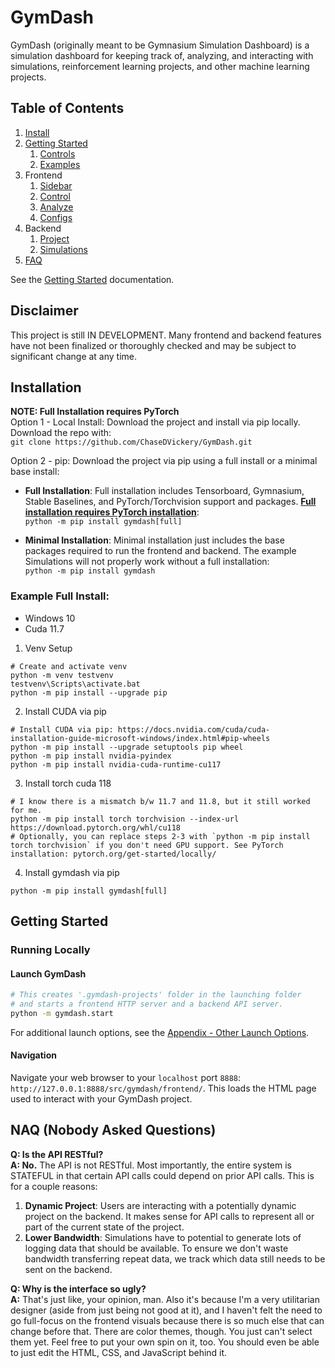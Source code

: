 # GymDash
GymDash (originally meant to be Gymnasium Simulation Dashboard) is a simulation dashboard for keeping track of, analyzing, and
interacting with simulations, reinforcement learning projects, and other machine learning projects.

<!-- Things to add:
Overview figure just to show what the whole window looks like.


 -->

## Table of Contents
1. [Install](#installation)
2. [Getting Started](docs/pages/getting_started/01-first_steps.md)
    1. [Controls](docs/pages/getting_started/02-controls.md)
    2. [Examples](docs/pages/getting_started/03-examples.md)
3. Frontend
    1. [Sidebar](docs/pages/frontend/01-sidebar.md)
    2. [Control](docs/pages/frontend/02-control.md)
    3. [Analyze](docs/pages/frontend/03-analyze.md)
    4. [Configs](docs/pages/frontend/04-configs.md)
4. Backend
    1. [Project](docs/pages/backend/01-project.md)
    2. [Simulations](docs/pages/backend/02-simulations.md)
5. [FAQ](#naq-nobody-asked-questions)

See the [Getting Started](docs/pages/getting_started/01-first_steps.md) documentation.

## Disclaimer
This project is still IN DEVELOPMENT. Many frontend and backend features have not been finalized or thoroughly checked and may be subject to significant change at any time.


## Installation
**NOTE: Full Installation requires PyTorch**\
Option 1 - Local Install: Download the project and install via pip
locally. Download the repo with:\
`git clone https://github.com/ChaseDVickery/GymDash.git`

Option 2 - pip: Download the project via pip using a full install or a minimal base install:

- **Full Installation**: Full installation includes Tensorboard, Gymnasium,
Stable Baselines, and PyTorch/Torchvision support and packages. **<ins>Full installation requires PyTorch installation</ins>**:\
`python -m pip install gymdash[full]`

- **Minimal Installation**: Minimal installation just includes the base packages
required to run the frontend and backend. The example Simulations will not
properly work without a full installation:\
`python -m pip install gymdash`

### Example Full Install:
- Windows 10
- Cuda 11.7
1. Venv Setup
```shell
# Create and activate venv
python -m venv testvenv
testvenv\Scripts\activate.bat
python -m pip install --upgrade pip
```
2. Install CUDA via pip
```shell
# Install CUDA via pip: https://docs.nvidia.com/cuda/cuda-installation-guide-microsoft-windows/index.html#pip-wheels
python -m pip install --upgrade setuptools pip wheel
python -m pip install nvidia-pyindex
python -m pip install nvidia-cuda-runtime-cu117
```
3. Install torch cuda 118
```shell
# I know there is a mismatch b/w 11.7 and 11.8, but it still worked for me.
python -m pip install torch torchvision --index-url https://download.pytorch.org/whl/cu118
# Optionally, you can replace steps 2-3 with `python -m pip install torch torchvision` if you don't need GPU support. See PyTorch installation: pytorch.org/get-started/locally/
```
4. Install gymdash via pip
```shell
python -m pip install gymdash[full]
```

## Getting Started
### Running Locally
#### Launch GymDash
```bash
# This creates '.gymdash-projects' folder in the launching folder
# and starts a frontend HTTP server and a backend API server.
python -m gymdash.start
```
For additional launch options, see the [Appendix - Other Launch Options](#other-launch-options).
#### Navigation
Navigate your web browser to your `localhost` port `8888`: `http://127.0.0.1:8888/src/gymdash/frontend/`. This loads the HTML page used to interact with your GymDash project.

<!-- These API are
Simulations, custom simulations & registering, streamers, interactor, custom_query and add_control_request. -->

## NAQ (Nobody Asked Questions)
**Q: Is the API RESTful?**\
**A: No.** The API is not RESTful. Most importantly, the entire system is STATEFUL in that certain API calls could depend on prior API calls. This is for a couple reasons:
1. **Dynamic Project**: Users are interacting with a potentially dynamic project on the backend. It makes sense for API calls to represent all or part of the current state of the project.
2. **Lower Bandwidth**: Simulations have to potential to generate lots of logging data that should be available. To ensure we don't waste bandwidth transferring repeat data, we track which data still needs to be sent on the backend.

**Q: Why is the interface so ugly?**\
**A:** That's just like, your opinion, man. Also it's because I'm a very utilitarian designer (aside from just being not good at it), and I haven't felt the need to go full-focus on the frontend visuals because there is so much else that can change before that. There are color themes, though. You just can't select them yet. Feel free to put your own spin on it, too. You should even be able to just edit the HTML, CSS, and JavaScript behind it.